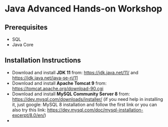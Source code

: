 # Java Advanced Hands-on Workshop
## Prerequisites
- SQL
- Java Core

## Installation Instructions
- Download and install **JDK 11** from: https://jdk.java.net/11/ and https://jdk.java.net/java-se-ri/11
- Download and install **Apache Tomcat 9** from: https://tomcat.apache.org/download-90.cgi
- Download and install **MySQL Community Server 8** from: https://dev.mysql.com/downloads/installer/ (if you need help in installing it, just google: MySQL 8 installation and follow the first link or you can also try this link: https://dev.mysql.com/doc/mysql-installation-excerpt/8.0/en/)
- 